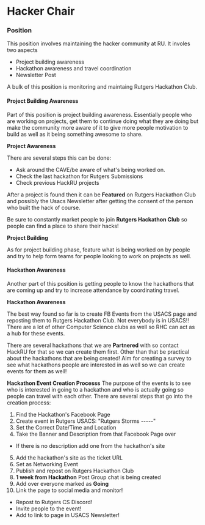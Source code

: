# Hacker Chair

### Position

This position involves maintaining the hacker community at RU.  It involes two aspects
  * Project building awareness
  * Hackathon awareness and travel coordination
  * Newsletter Post
  
A bulk of this position is monitoring and maintaing Rutgers Hackathon Club.

#### Project Building Awareness

Part of this position is project building awareness.  Essentially people who are working on projects, get them to continue doing what they are doing but make the community more aware of it to give more people motivation to build as well as it being something awesome to share.

**Project Awareness**

There are several steps this can be done:
* Ask around the CAVE/be aware of what's being worked on.
* Check the last hackathon for Rutgers Submissions
* Check previous HackRU projects

After a project is found then it can be **Featured** on Rutgers Hackathon Club and possibly the Usacs Newsletter after getting the consent of the person who built the hack of course.

Be sure to constantly market people to join **Rutgers Hackathon Club** so people can find a place to share their hacks!

**Project Building**

As for project building phase, feature what is being worked on by people and try to help form teams for people looking to work on projects as well.

#### Hackathon Awareness


Another part of this position is getting people to know the hackathons that are coming up and try to increase attendance by coordinating travel.

**Hackathon Awareness**

The best way found so far is to create FB Events from the USACS page and reposting them to Rutgers Hackathon Club.  Not everybody is in USACS!! There are a lot of other Computer Science clubs as well so RHC can act as a hub for these events.

There are several hackathons that we are **Partnered** with so contact HackRU for that so we can create them first.  Other than that be practical about the hackathons that are being created!  Aim for creating a survey to see what hackathons people are interested in as well so we can create events for them as well! 

**Hackathon Event Creation Processs**
The purpose of the events is to see who is interested in going to a hackathon and who is actually going so people can travel with each other.  There are several steps that go into the creation process:

1. Find the Hackathon's Facebook Page
2. Create event in Rutgers USACS: "Rutgers Storms -----"
3. Set the Correct Date/Time and Location
4. Take the Banner and Description from that Facebook Page over
 * If there is no description add one from the hackathon's site
5. Add the hackathon's site as the ticket URL
6. Set as Networking Event
7. Publish and repost on Rutgers Hackathon Club
8. **1 week from Hackathon** Post Group chat is being created
9. Add over everyone marked as **Going**
10. Link the page to social media and monitor!
 * Repost to Rutgers CS Discord!
 * Invite people to the event!
 * Add to link to page in USACS Newsletter!
 
 




  
